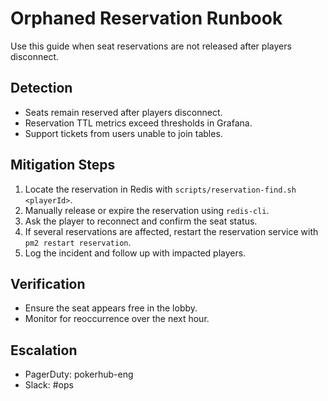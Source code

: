 # Orphaned Reservation Runbook

Use this guide when seat reservations are not released after players disconnect.

## Detection
- Seats remain reserved after players disconnect.
- Reservation TTL metrics exceed thresholds in Grafana.
- Support tickets from users unable to join tables.

## Mitigation Steps
1. Locate the reservation in Redis with `scripts/reservation-find.sh <playerId>`.
2. Manually release or expire the reservation using `redis-cli`.
3. Ask the player to reconnect and confirm the seat status.
4. If several reservations are affected, restart the reservation service with `pm2 restart reservation`.
5. Log the incident and follow up with impacted players.

## Verification
- Ensure the seat appears free in the lobby.
- Monitor for reoccurrence over the next hour.

## Escalation
- PagerDuty: pokerhub-eng
- Slack: #ops
